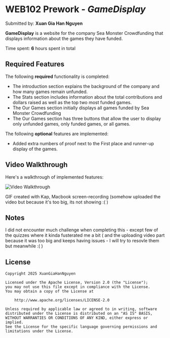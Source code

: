 # WEB102 Prework - *GameDisplay*

Submitted by: **Xuan Gia Han Nguyen**

**GameDisplay** is a website for the company Sea Monster Crowdfunding that displays information about the games they have funded.

Time spent: **6** hours spent in total

## Required Features

The following **required** functionality is completed:

*  The introduction section explains the background of the company and how many games remain unfunded.
*  The Stats section includes information about the total contributions and dollars raised as well as the top two most funded games.
*  The Our Games section initially displays all games funded by Sea Monster Crowdfunding
*  The Our Games section has three buttons that allow the user to display only unfunded games, only funded games, or all games.

The following **optional** features are implemented:

* Added extra numbers of proof next to the First place and runner-up display of the games. 

## Video Walkthrough

Here's a walkthrough of implemented features:


<img src='https://github.com/XuanGiaHanNguyen/web102_prework/blob/main/GIF.mp4' title='Video Walkthrough' width='' alt='Video Walkthrough' />

<!-- Replace this with whatever GIF tool you used! -->
GIF created with Kap, Macbook screen-recording 
(somehow uploaded the video but because it's too big, its not showing :( ) 

## Notes

I did not encounter much challenge when completing this - except few of the quizzes where it kinda fusterated me a bit ( and the uploading video part because it was too big and keeps having issues - I will try to resovle them but meanwhile :( )

## License

    Copyright 2025 XuanGiaHanNguyen

    Licensed under the Apache License, Version 2.0 (the "License");
    you may not use this file except in compliance with the License.
    You may obtain a copy of the License at

        http://www.apache.org/licenses/LICENSE-2.0

    Unless required by applicable law or agreed to in writing, software
    distributed under the License is distributed on an "AS IS" BASIS,
    WITHOUT WARRANTIES OR CONDITIONS OF ANY KIND, either express or implied.
    See the License for the specific language governing permissions and
    limitations under the License.

